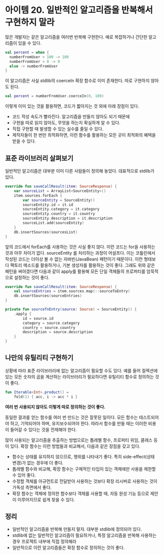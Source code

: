 # 아이템 20. 일반적인 알고리즘을 반복해서 구현하지 말라

많은 개발자는 같은 알고리즘을 여러번 반복해 구현한다. 예로 복잡하거나 간단한 알고리즘이 있을 수 있다.
```kotlin
val percent = when {
  numberFromUser > 100 -> 100
  numberFromUser < 0 -> 0
  else -> numberFromUser
}
```
이 알고리즘은 사실 stdlib의 coerceIn 확장 함수로 이미 존재한다. 따로 구현하지 않아도 된다.
```kotlin
val percent = numberFromUser.coerceIn(0, 100)
```
이렇게 이미 있는 것을 활용하면, 코드가 짧아지는 것 외에 아래 장점이 있다.
- 코드 작성 속도가 빨라진다. 알고리즘을 만들지 않아도 되기 때문에
- 구현을 따로 읽지 않아도, 무엇을 하는지 확실하게 알 수 있다.
- 직접 구현할 때 발생할 수 있는 실수를 줄일 수 있다.
- 제작자들이 한 번만 최적화하면, 이런 함수를 활용하는 모든 곳이 최적화의 혜택을 받을 수 있다.

## 표준 라이브러리 살펴보기
일반적인 알고리즘은 대부분 이미 다른 사람들이 정의해 놓았다. 대표적으로 stdlib가 있다.

```kotlin
override fun saveCallResult(item: SourceResponse) {
	var sourceList = ArrayList<SourceEntity>()
	item.sources.forEach {
		var sourceEntity = SourceEntity()
		sourceEntity.id = it.id
		sourceEntity.category = it.category
		sourceEntity.country = it.country
		sourceEntity.description = it.description
		sourceList.add(sourceEntity)
	}
	db.insertSources(sourcesList)
}
```
앞의 코드에서 forEach를 사용하는 것은 사실 좋지 않다.  이런 코드는 for을 사용하는 것과 아무 차이가 없다.
sourceEntity 를 처리하는 과정이 어설프다. 이는 코틀린에서 작성된 코드는 더이상 볼 수 없는 자바빈(JavaBean) 패턴이기 때문이다.
이런 형태보다 팩토리 메소드를 활용하거나, 기본 생성자를 활용하는 것이 좋다. 그래도 위와 같은 패턴을 써야겠다면 
다음과 같이 apply를 활용해 모든 단일 객체들의 프로퍼티를 암묵적으로 설정하는 것이 좋다.
```kotlin
override fun saveCallResult(item: SourceResponse) {
	val sourceEntries = item.sources.map(::sourceToEntry)
	db.insertSources(sourceEntries)
}

private fun sourceTnEntry(source: Source) = SourceEntity() {
	.apply {
		id = source.id
		category = source.category
		country = source.country
		description = source.description
	}
}
```

## 나만의 유틸리티 구현하기
상황에 따라 표준 라이브러리에 없는 알고리즘이 필요할 수도 있다.
예를 들어 컬렉션에 있는 모든 숫자의 곱을 계산하는 라이브러리가 필요하다면 유틸리티 함수로 정의하는 것이 좋다.
```kotlin
fun Iterable<Int>.product() = 
    fold(1) { acc, i -> acc * i }
```
**여러 번 사용되지 않아도 이렇게 따로 정의하는 것이 좋다.**

동일한 결과를 얻는 함수를 여러 번 만드는 것은 잘못된 일이다.
모든 함수는 테스트되어야 하고, 기억되어야 하며, 유지보수되어야 한다. 따라서 함수를 만들 때는 이러한 비용이 들어갈 수 있다는 것을 전제해야 한다.

많이 사용되는 알고리즘을 추출하는 방법으로는 톱레벨 함수, 프로퍼티 위임, 클래스 등이 있다. 확장 함수는 이런 방법들과 비교해서, 다음과 같은 장점을 갖고 있다.
- 함수는 상태를 유지하지 않으므로, 행위를 나타내기 좋다. 특히 side-effect(상태 변경)가 없는 경우에 더 좋다.
- 톱레벨 함수와 비교해, 확장 함수는 구체적인 타입이 있는 객체에만 사용을 제한할 수 있어 좋다.
- 수정할 객체를 아규먼트로 전달받아 사용하는 것보다 확장 리시버로 사용하는 것이 가독성 측면에서 좋다.
- 확장 함수는 객체에 정의한 함수보다 객체를 사용할 때, 자동 완성 기능 등으로 제안이 이루어지므로 쉽게 찾을 수 있다.

## 정리
- 일반적인 알고리즘을 반복해 만들지 말자. 대부분 stdlib에 정의되어 있다.
- stdlib에 없는 일반적인 알고리즘이 필요하거나, 특정 알고리즘을 반복해 사용하는 경우 프로젝트 내부에 직접 정의해라
- 일반적으로 이런 알고리즘들은 확장 함수로 정의하는 것이 좋다.
